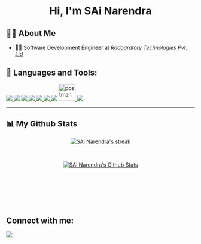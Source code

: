 
<h1 align="center">Hi, I'm <b>SAi Narendra</b></h1>

## 🙋‍♂️ About Me
- 👨‍💻   Software Development Engineer at <a href="https://livo.ai" > <i> Radoaratory Technologies Pvt. Ltd</i> </a> 

## 🚀 Languages and Tools:

<p align="left"> 
    <a href="https://www.java.com" target="_blank"> <img src="https://img.icons8.com/color/48/000000/java-coffee-cup-logo.png"/> </a>
    <a href="https://isocpp.org/" target='_blank'><img src="https://img.icons8.com/color/50/000000/c-plus-plus-logo.png"/></a>
    <a href="https://www.python.org" target="_blank"> <img src="https://img.icons8.com/color/48/000000/python.png"/> </a> 
    <a href="https://developer.mozilla.org/en-US/docs/Web/JavaScript" target="_blank"> <img src="https://img.icons8.com/color/48/000000/javascript.png"/> </a> 
    <a href="https://www.w3.org/html/" target="_blank"> <img src="https://img.icons8.com/color/48/000000/html-5.png"/> </a> 
    <a href="https://www.w3schools.com/css/" target="_blank"> <img src="https://img.icons8.com/color/48/000000/css3.png"/> </a>
    <a href="https://code.visualstudio.com/" target="_blank">
    <img src="https://img.icons8.com/color/48/000000/visual-studio-code-2019.png"/></a> 
    <a href="https://postman.com" target="_blank"> <img src="https://www.vectorlogo.zone/logos/getpostman/getpostman-icon.svg" alt="postman" width="45" height="45"/> </a>   
    <a href="https://git-scm.com/" target="_blank"> <img src="https://img.icons8.com/color/48/000000/git.png"/> </a> 
</p>

---


## 📊 My Github Stats

<p align="center">
    <a href="https://github.com/sainarendra74">
        <img title="🔥 Get streak stats for your profile at git.io/streak-stats" alt="SAi Narendra's streak" src="https://github-readme-streak-stats.herokuapp.com/?user=sainarendra74&theme=black-ice&hide_border=true&stroke=0000&background=060A0CD0"/>
    </a>
</p>

  <br/>
    <p align="center">
      <a href="https://github.com/sainarendra74"><img alt="SAi Narendra's Github Stats" src="https://github-readme-stats.vercel.app/api?username=sainarendra74&show_icons=true&count_private=true&theme=react&hide_border=true&bg_color=0D1117" /></a>
    </p>
  <br/>

<br/>
<br/>

<!--<a href="https://github.com/sainarendra74"><img alt="SAi Narendra's Activity Graph" src="https://activity-graph.herokuapp.com/graph?username=sainarendra74&bg_color=0D1117&color=5BCDEC&line=5BCDEC&point=FFFFFF&hide_border=true" /></a> -->

<br/>
<br/>

## Connect with me:
<p align="left">

<a href = "https://www.linkedin.com/in/sainarendra74/"><img src="https://img.icons8.com/fluent/48/000000/linkedin.png"/></a>
</p>
